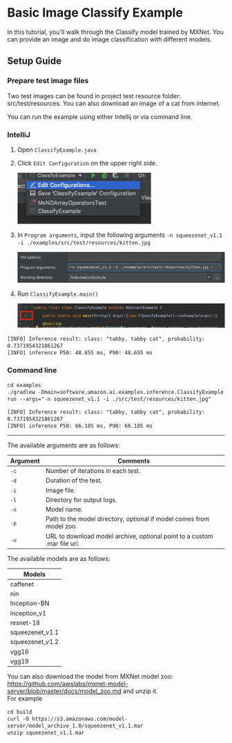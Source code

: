 Basic Image Classify Example
==============

In this tutorial, you'll walk through the Classify model trained by MXNet.
You can provide an image and do image classification with different models.


## Setup Guide

### Prepare test image files

Two test images can be found in project test resource folder: src/test/resources.
You can also download an image of a cat from internet.

You can run the example using either Intellij or via command line.
### IntelliJ

1. Open `ClassifyExample.java`
2. Click `Edit Configuration` on the upper right side.

    ![edit_config](../doc/img/editConfig.png)

3. In `Program arguments`, input the following arguments `-n squeezenet_v1.1 -i ./examples/src/test/resources/kitten.jpg`

    ![edit_config](../doc/img/programArguments.png)

4. Run `ClassifyExample.main()`

    ![edit_config](../doc/img/run.png)

```text
[INFO] Inference result: class: "tabby, tabby cat", probability: 0.7371954321861267
[INFO] inference P50: 48.655 ms, P90: 48.655 ms
```

### Command line

```
cd examples
./gradlew -Dmain=software.amazon.ai.examples.inference.ClassifyExample run --args="-n squeezenet_v1.1 -i ./src/test/resources/kitten.jpg"
```
```text
[INFO] Inference result: class: "tabby, tabby cat", probability: 0.7371954321861267
[INFO] inference P50: 66.185 ms, P90: 66.185 ms
```
---
The available arguments are as follows:

| Argument   | Comments                                 |
| ---------- | ---------------------------------------- |
| `-c`       | Number of iterations in each test. |
| `-d`       | Duration of the test. |
| `-i`       | Image file. |
| `-l`       | Directory for output logs. |
| `-n`       | Model name. |
| `-p`       | Path to the model directory, optional if model comes from model zoo. |
| `-u`       | URL to download model archive, optional point to a custom .mar file url. |

The available models are as follows:

| Models            |
| ----------------  |
| caffenet          |
| nin               |
| Inception-BN      |
| inception_v1      |
| resnet-18         |
| squeezenet_v1.1   |
| squeezenet_v1.2   |
| vgg16             |
| vgg19             |

You can also download the model from MXNet model zoo: <https://github.com/awslabs/mxnet-model-server/blob/master/docs/model_zoo.md> and unzip it.  
For example

```
cd build
curl -O https://s3.amazonaws.com/model-server/model_archive_1.0/squeezenet_v1.1.mar
unzip squeezenet_v1.1.mar
```